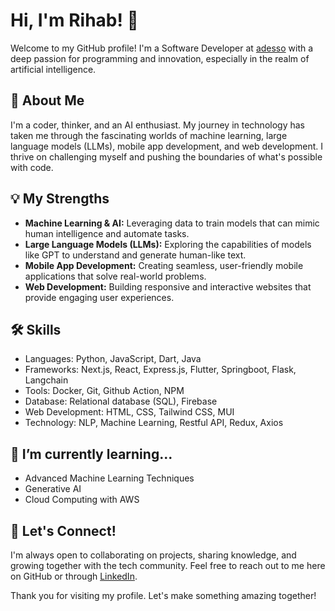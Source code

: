 # Hi, I'm Rihab! 👋

Welcome to my GitHub profile! I'm a Software Developer at [adesso](https://www.adesso.de/de/index.jsp) with a deep passion for programming and innovation, especially in the realm of artificial intelligence.

## 🚀 About Me

I'm a coder, thinker, and an AI enthusiast. My journey in technology has taken me through the fascinating worlds of machine learning, large language models (LLMs), mobile app development, and web development. I thrive on challenging myself and pushing the boundaries of what's possible with code.

## 💡 My Strengths

- **Machine Learning & AI:** Leveraging data to train models that can mimic human intelligence and automate tasks.
- **Large Language Models (LLMs):** Exploring the capabilities of models like GPT to understand and generate human-like text.
- **Mobile App Development:** Creating seamless, user-friendly mobile applications that solve real-world problems.
- **Web Development:** Building responsive and interactive websites that provide engaging user experiences.

## 🛠 Skills

- Languages: Python, JavaScript, Dart, Java
- Frameworks: Next.js, React, Express.js, Flutter, Springboot, Flask, Langchain
- Tools: Docker, Git, Github Action, NPM
- Database: Relational database (SQL), Firebase
- Web Development: HTML, CSS, Tailwind CSS, MUI
- Technology: NLP, Machine Learning, Restful API, Redux, Axios

## 🌱 I’m currently learning...

- Advanced Machine Learning Techniques
- Generative AI
- Cloud Computing with AWS

## 🤝 Let's Connect!

I'm always open to collaborating on projects, sharing knowledge, and growing together with the tech community. Feel free to reach out to me here on GitHub or through [LinkedIn](https://www.linkedin.com/in/rihab-alyasiri/).

Thank you for visiting my profile. Let's make something amazing together!


